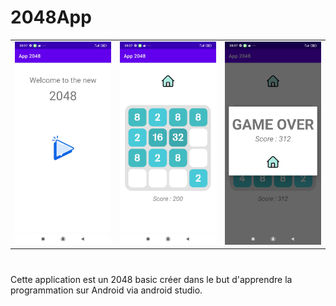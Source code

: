# 2048App
<table style="border:none; margin:0; padding:0; background:none;"><tr>
<td> <img src="https://github.com/ValentinRV/2048App/blob/master/assets/images/App1.jpg?raw=true" alt="Preview1" style="width: 250px;"/> </td>
<td> <img src="https://github.com/ValentinRV/2048App/blob/master/assets/images/App2.jpg?raw=true" alt="Preview2" style="width: 250px;"/> </td>
<td> <img src="https://github.com/ValentinRV/2048App/blob/master/assets/images/App3.jpg?raw=true" alt="Preview3" style="width: 250px;"/> </td>
</tr></table>

#
Cette application est un 2048 basic créer dans le but d'apprendre la programmation sur Android via android studio.

